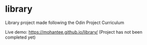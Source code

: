 # library
Library project made following the Odin Project Curriculum

Live demo: https://mohantee.github.io/library/ (Project has not been completed yet)
